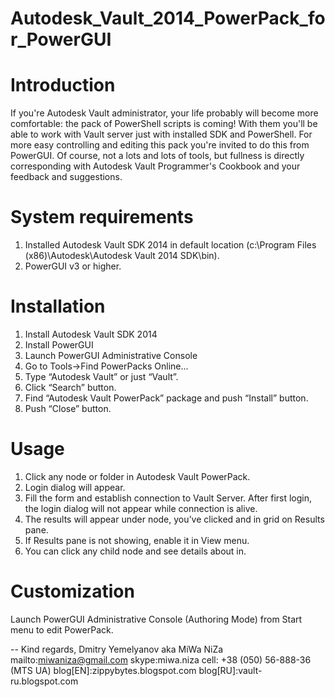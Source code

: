 Autodesk_Vault_2014_PowerPack_for_PowerGUI
==========================================

Introduction
============
If you're Autodesk Vault administrator, your life probably will become more comfortable: the pack of PowerShell scripts is coming! With them you'll be able to work with Vault server just with installed SDK and PowerShell.
For more easy controlling and editing this pack you're invited to do this from PowerGUI.
Of course, not a lots and lots of tools, but fullness is directly corresponding with Autodesk Vault Programmer's Cookbook and your feedback and suggestions.

System requirements
===================
1.	Installed Autodesk Vault SDK 2014 in default location (c:\Program Files (x86)\Autodesk\Autodesk Vault 2014 SDK\bin\).
2.	PowerGUI v3 or higher.

Installation
============
1.	Install Autodesk Vault SDK 2014
2.	Install PowerGUI
3.	Launch PowerGUI Administrative Console
4.	Go to Tools->Find PowerPacks Online...
5.	Type “Autodesk Vault” or just “Vault”.
6.	Click “Search” button.
7.	Find “Autodesk Vault PowerPack” package and push “Install” button.
8.	Push “Close” button.

Usage
=====
1.	Click any node or folder in Autodesk Vault PowerPack.
2.	Login dialog will appear.
3.	Fill the form and establish connection to Vault Server. After first login, the login dialog will not appear while connection is alive.
4.	The results will appear under node, you’ve clicked and in grid on Results pane.
5.	If Results pane is not showing, enable it in View menu.
6.	You can click any child node and see details about in.

Customization
=============
Launch PowerGUI Administrative Console (Authoring Mode) from Start menu to edit PowerPack.

-- 
Kind regards, Dmitry Yemelyanov aka MiWa NiZa
mailto:miwaniza@gmail.com
skype:miwa.niza
cell: +38 (050) 56-888-36 (MTS UA)
blog[EN]:zippybytes.blogspot.com
blog[RU]:vault-ru.blogspot.com

